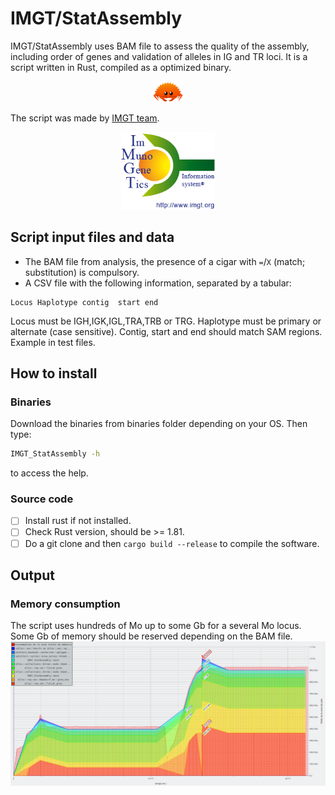 # IMGT/StatAssembly
IMGT/StatAssembly uses BAM file to assess the quality of the assembly, including order of genes and validation of alleles in IG and TR loci. It is a script written in Rust, compiled as a optimized binary.
<p align="middle">
<img src = "images/rust.png" width ="50" />
</p>
The script was made by <a href="//www.imgt.org">IMGT team</a>.
<p align="middle">
<img src= "images/logo_imgt.png" width ="150" />
</p>

## Script input files and data
* The BAM file from analysis, the presence of a cigar with `=`/`X` (match; substitution) is compulsory.
* A CSV file with the following information, separated by a tabular:
```
Locus Haplotype contig  start end
```
Locus must be IGH,IGK,IGL,TRA,TRB or TRG. Haplotype must be primary or alternate (case sensitive). Contig, start and end should match SAM regions.
Example in test files.

## How to install

### Binaries

Download the binaries from binaries folder depending on your OS. Then type:
```bash
IMGT_StatAssembly -h
```
to access the help.

### Source code

- [ ] Install rust if not installed.
- [ ] Check Rust version, should be >= 1.81.
- [ ] Do a git clone and then `cargo build --release` to compile the software.

## Output

### Memory consumption
The script uses hundreds of Mo up to some Gb for a several Mo locus. Some Gb of memory should be reserved depending on the BAM file.
![Memory consumption](/images/memory.png)